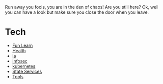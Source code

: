 Run away you fools, you are in the den of chaos!
Are you still here? Ok, well you can have a look but make sure you close the door when you leave.

# Tech

* [Fun Learn](./funlearn.md)
* [Health](./health.md)
* [ia](./ia.md)
* [infosec](./infosec.md)
* [kubernetes](./kubernetes.md)
* [State Services](./state_services.md)
* [Tools](./tools.md)
